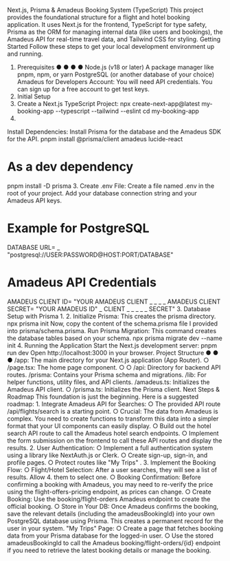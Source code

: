 Next.js, Prisma & Amadeus Booking
System (TypeScript)
This project provides the foundational structure for a flight and hotel booking application. It
uses Next.js for the frontend, TypeScript for type safety, Prisma as the ORM for managing
internal data (like users and bookings), the Amadeus API for real-time travel data, and Tailwind
CSS for styling.
Getting Started
Follow these steps to get your local development environment up and running.
1. Prerequisites
●
●
●
●
Node.js (v18 or later)
A package manager like pnpm, npm, or yarn
PostgreSQL (or another database of your choice)
Amadeus for Developers Account: You will need API credentials. You can sign up for a
free account to get test keys.
2. Initial Setup
1. Create a Next.js TypeScript Project:
npx create-next-app@latest my-booking-app --typescript --tailwind --eslint
cd my-booking-app
2.
Install Dependencies: Install Prisma for the database and the Amadeus SDK for the API.
pnpm install @prisma/client amadeus lucide-react
# As a dev dependency
pnpm install -D prisma
3. Create .env File: Create a file named .env in the root of your project. Add your database
connection string and your Amadeus API keys.
# Example for PostgreSQL
DATABASE
URL=
_
"postgresql://USER:PASSWORD@HOST:PORT/DATABASE"
# Amadeus API Credentials
AMADEUS
CLIENT
ID=
"YOUR
AMADEUS
CLIENT
_
_
_
_
AMADEUS
CLIENT
SECRET=
"YOUR
AMADEUS
ID"
_
CLIENT
_
_
_
_
_
SECRET"
3. Database Setup with Prisma
1.
2.
Initialize Prisma: This creates the prisma directory.
npx prisma init
Now, copy the content of the schema.prisma file I provided into prisma/schema.prisma.
Run Prisma Migration: This command creates the database tables based on your
schema.
npx prisma migrate dev --name init
4. Running the Application
Start the Next.js development server:
pnpm run dev
Open http://localhost:3000 in your browser.
Project Structure
●
●
●
/app: The main directory for your Next.js application (App Router).
○
/page.tsx: The home page component.
○
○
/api: Directory for backend API routes.
/prisma: Contains your Prisma schema and migrations.
/lib: For helper functions, utility files, and API clients.
/amadeus.ts: Initializes the Amadeus API client.
○
/prisma.ts: Initializes the Prisma client.
Next Steps & Roadmap
This foundation is just the beginning. Here is a suggested roadmap:
1.
Integrate Amadeus API for Searches:
○
The provided API route /api/flights/search is a starting point.
○
Crucial: The data from Amadeus is complex. You need to create functions to
transform this data into a simpler format that your UI components can easily display.
○
Build out the hotel search API route to call the Amadeus hotel search endpoints.
○
Implement the form submission on the frontend to call these API routes and display
the results.
2. User Authentication:
○
Implement a full authentication system using a library like NextAuth.js or Clerk.
○
Create sign-up, sign-in, and profile pages.
○
Protect routes like "My Trips"
.
3.
Implement the Booking Flow:
○
Flight/Hotel Selection: After a user searches, they will see a list of results. Allow
4.
them to select one.
○
Booking Confirmation: Before confirming a booking with Amadeus, you may need
to re-verify the price using the flight-offers-pricing endpoint, as prices can change.
○
Create Booking: Use the booking/flight-orders Amadeus endpoint to create the
official booking.
○
Store in Your DB: Once Amadeus confirms the booking, save the relevant details
(including the amadeusBookingId) into your own PostgreSQL database using Prisma.
This creates a permanent record for the user in your system.
"My Trips" Page:
○
Create a page that fetches booking data from your Prisma database for the
logged-in user.
○
Use the stored amadeusBookingId to call the Amadeus booking/flight-orders/{id}
endpoint if you need to retrieve the latest booking details or manage the booking.